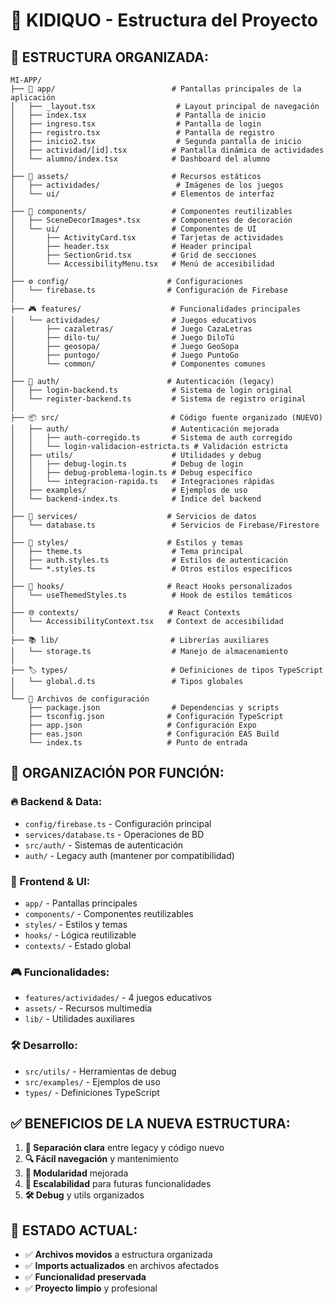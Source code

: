 # 📱 KIDIQUO - Estructura del Proyecto

## 📁 **ESTRUCTURA ORGANIZADA:**

```
MI-APP/
├── 📱 app/                          # Pantallas principales de la aplicación
│   ├── _layout.tsx                  # Layout principal de navegación
│   ├── index.tsx                    # Pantalla de inicio
│   ├── ingreso.tsx                  # Pantalla de login
│   ├── registro.tsx                 # Pantalla de registro
│   ├── inicio2.tsx                  # Segunda pantalla de inicio
│   ├── actividad/[id].tsx          # Pantalla dinámica de actividades
│   └── alumno/index.tsx            # Dashboard del alumno
│
├── 🎨 assets/                       # Recursos estáticos
│   ├── actividades/                 # Imágenes de los juegos
│   └── ui/                         # Elementos de interfaz
│
├── 🔧 components/                   # Componentes reutilizables
│   ├── SceneDecorImages*.tsx       # Componentes de decoración
│   └── ui/                         # Componentes de UI
│       ├── ActivityCard.tsx        # Tarjetas de actividades
│       ├── header.tsx              # Header principal
│       ├── SectionGrid.tsx         # Grid de secciones
│       └── AccessibilityMenu.tsx   # Menú de accesibilidad
│
├── ⚙️ config/                      # Configuraciones
│   └── firebase.ts                # Configuración de Firebase
│
├── 🎮 features/                    # Funcionalidades principales
│   └── actividades/                # Juegos educativos
│       ├── cazaletras/             # Juego CazaLetras
│       ├── dilo-tu/                # Juego DiloTú
│       ├── geosopa/                # Juego GeoSopa
│       ├── puntogo/                # Juego PuntoGo
│       └── common/                 # Componentes comunes
│
├── 🔐 auth/                        # Autenticación (legacy)
│   ├── login-backend.ts            # Sistema de login original
│   └── register-backend.ts         # Sistema de registro original
│
├── 📦 src/                         # Código fuente organizado (NUEVO)
│   ├── auth/                       # Autenticación mejorada
│   │   ├── auth-corregido.ts       # Sistema de auth corregido
│   │   └── login-validacion-estricta.ts # Validación estricta
│   ├── utils/                      # Utilidades y debug
│   │   ├── debug-login.ts          # Debug de login
│   │   ├── debug-problema-login.ts # Debug específico
│   │   └── integracion-rapida.ts   # Integraciones rápidas
│   ├── examples/                   # Ejemplos de uso
│   └── backend-index.ts            # Índice del backend
│
├── 💾 services/                    # Servicios de datos
│   └── database.ts                 # Servicios de Firebase/Firestore
│
├── 🎨 styles/                      # Estilos y temas
│   ├── theme.ts                    # Tema principal
│   ├── auth.styles.ts              # Estilos de autenticación
│   └── *.styles.ts                 # Otros estilos específicos
│
├── 🔗 hooks/                       # React Hooks personalizados
│   └── useThemedStyles.ts          # Hook de estilos temáticos
│
├── 🌐 contexts/                    # React Contexts
│   └── AccessibilityContext.tsx   # Context de accesibilidad
│
├── 📚 lib/                         # Librerías auxiliares
│   └── storage.ts                  # Manejo de almacenamiento
│
├── 🏷️ types/                       # Definiciones de tipos TypeScript
│   └── global.d.ts                 # Tipos globales
│
└── 📄 Archivos de configuración
    ├── package.json                # Dependencias y scripts
    ├── tsconfig.json              # Configuración TypeScript
    ├── app.json                   # Configuración Expo
    ├── eas.json                   # Configuración EAS Build
    └── index.ts                   # Punto de entrada
```

## 🎯 **ORGANIZACIÓN POR FUNCIÓN:**

### **🔥 Backend & Data:**
- `config/firebase.ts` - Configuración principal
- `services/database.ts` - Operaciones de BD
- `src/auth/` - Sistemas de autenticación
- `auth/` - Legacy auth (mantener por compatibilidad)

### **📱 Frontend & UI:**
- `app/` - Pantallas principales
- `components/` - Componentes reutilizables  
- `styles/` - Estilos y temas
- `hooks/` - Lógica reutilizable
- `contexts/` - Estado global

### **🎮 Funcionalidades:**
- `features/actividades/` - 4 juegos educativos
- `assets/` - Recursos multimedia
- `lib/` - Utilidades auxiliares

### **🛠️ Desarrollo:**
- `src/utils/` - Herramientas de debug
- `src/examples/` - Ejemplos de uso
- `types/` - Definiciones TypeScript

## ✅ **BENEFICIOS DE LA NUEVA ESTRUCTURA:**

1. **📁 Separación clara** entre legacy y código nuevo
2. **🔍 Fácil navegación** y mantenimiento
3. **🧩 Modularidad** mejorada
4. **🚀 Escalabilidad** para futuras funcionalidades
5. **🛠️ Debug** y utils organizados

## 🎉 **ESTADO ACTUAL:**
- ✅ **Archivos movidos** a estructura organizada
- ✅ **Imports actualizados** en archivos afectados
- ✅ **Funcionalidad preservada**
- ✅ **Proyecto limpio** y profesional